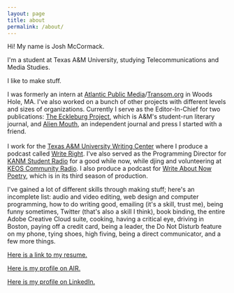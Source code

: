 ```yaml
---
layout: page
title: about
permalink: /about/
---
```

Hi! My name is Josh McCormack.

I&#39;m a student at Texas A&amp;M University, studying Telecommunications and Media Studies.

I like to make stuff.

I was formerly an intern at [Atlantic Public Media](http://www.atlantic.org)/[Transom.org](http://transom.org) in Woods Hole, MA. I&#39;ve also worked on a bunch of other projects with different levels and sizes of organizations. Currently I serve as the Editor-In-Chief for two publications: [The Eckleburg Project](http://theeckleburgproject.com), which is A&amp;M&#39;s student-run literary journal, and [Alien Mouth](http://alienmouth.com), an independent journal and press I started with a friend.<br><br> I work for the [Texas A&amp;M University Writing Center](http://writingcenter.tamu.edu) where I produce a podcast called [Write Right](http://writerightpodcast.github.io). I&#39;ve also served as the Programming Director for [KANM Student Radio](http://kanm.org) for a good while now, while djing and volunteering at [KEOS Community Radio](http://keos.org). I also produce a podcast for [Write About Now Poetry](http://writeaboutnowpoetry.com), which is in its third season of production.

I&#39;ve gained a lot of different skills through making stuff; here&#39;s an incomplete list: audio and video editing, web design and computer programming, how to do writing good, emailing (it&#39;s a skill, trust me), being funny sometimes, Twitter (that&#39;s also a skill I think), book binding, the entire Adobe Creative Cloud suite, cooking, having a critical eye, driving in Boston, paying off a credit card, being a leader, the Do Not Disturb feature on my phone, tying shoes, high fiving, being a direct communicator, and a few more things.

[Here is a link to my resume.](Davis_Land_Resume_2016.pdf)

[Here is my profile on AIR.](http://airmedia.org/author/airusert301434670219)

[Here is my profile on LinkedIn.](https://www.linkedin.com/in/davisland)
